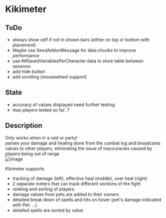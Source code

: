 # Kikimeter
## ToDo
- always show self if not in shown bars (either on top or bottom with placement)
- Maybe use SendAddonMessage for data chunks to improve performance
- use ##SavedVariablesPerCharacter data to store table between sessions
- add hide button
- add scrolling (mousewheel support)

## State
- accuracy of values displayed need further testing
- max players tested so far: 7

## Description
Only works when in a raid or party!  
parses your damage and healing done from the combat log and broadcasts values to other players, eliminating
the issue of inaccuracies caused by players being out of range  
![image](https://github.com/KikidoraFear/Kikimeter/assets/154637862/0f1a627b-611f-4a8c-8530-293d6234f290)
  
Kikimeter supports
- tracking of damage (left), effective heal (middle), over heal (right)
- 2 separate meters that can track different sections of the fight
- ranking and sorting of players
- damage values from pets are added to their owners
- detailed break down of spells and hits on hover (pet's damage indicated with Pet: ...)
- detailed spells are sorted by value
